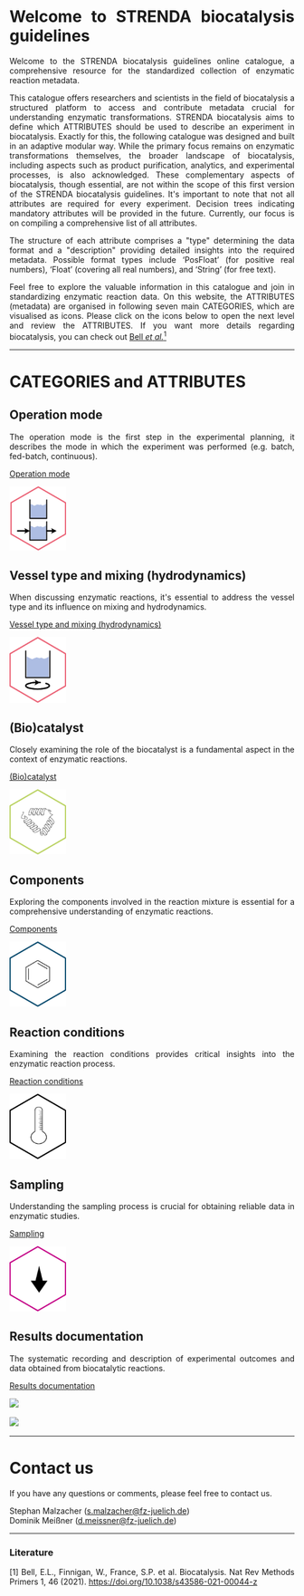 <div align="justify"> 
  
# Welcome to STRENDA biocatalysis guidelines

Welcome to the STRENDA biocatalysis guidelines online catalogue, a comprehensive resource for the standardized collection of enzymatic reaction metadata. 

This catalogue offers researchers and scientists in the field of biocatalysis a structured platform to access and contribute metadata crucial for understanding enzymatic transformations. STRENDA biocatalysis aims to define which ATTRIBUTES should be used to describe an experiment in biocatalysis. Exactly for this, the following catalogue was designed and built in an adaptive modular way. While the primary focus remains on enzymatic transformations themselves, the broader landscape of biocatalysis, including aspects such as product purification, analytics, and experimental processes, is also acknowledged. These complementary aspects of biocatalysis, though essential, are not within the scope of this first version of the STRENDA biocatalysis guidelines. It's important to note that not all attributes are required for every experiment. Decision trees indicating mandatory attributes will be provided in the future. Currently, our focus is on compiling a comprehensive list of all attributes.

The structure of each attribute comprises a "type" determining the data format and a "description" providing detailed insights into the required metadata. Possible format types include ‘PosFloat’ (for positive real numbers), ‘Float’ (covering all real numbers), and ‘String’ (for free text).

Feel free to explore the valuable information in this catalogue and join in standardizing enzymatic reaction data. On this website, the ATTRIBUTES (metadata) are organised in following seven main CATEGORIES, which are visualised as icons. Please click on the icons below to open the next level and review the ATTRIBUTES. If you want more details regarding biocatalysis, you can check out [Bell _et_ _al._<sup>1</sup>](https://doi.org/10.1038/s43586-021-00044-z)

<hr>

# CATEGORIES and ATTRIBUTES

## Operation mode

The operation mode is the first step in the experimental planning, it describes the mode in which the experiment was performed (e.g. batch, fed-batch, continuous).

[Operation mode](ModelExamples/Operation_Mode/Readme.md)

[<img src="assets\Hexagons-operation-mode.png" width=100>](ModelExamples/Operation_Mode/Readme.md)

## Vessel type and mixing (hydrodynamics)

When discussing enzymatic reactions, it's essential to address the vessel type and its influence on mixing and hydrodynamics.

[Vessel type and mixing (hydrodynamics)](ModelExamples/Vessels_and_Mixing/Readme.md)

[<img src="assets\Hexagons-vessel.png" width=100>](ModelExamples/Vessels_and_Mixing/Readme.md)

## (Bio)catalyst

Closely examining the role of the biocatalyst is a fundamental aspect in the context of enzymatic reactions.

[(Bio)catalyst](ModelExamples/Biocatalyst/Readme.md)

[<img src="assets\Hexagon-enzyme.png" width=100>](ModelExamples/Biocatalyst/Readme.md)

## Components

Exploring the components involved in the reaction mixture is essential for a comprehensive understanding of enzymatic reactions.

[Components](ModelExamples/Components/Readme.md)

[<img src="assets\Hexagons-reactants.png" width=100>](ModelExamples/Components/Readme.md)

## Reaction conditions

Examining the reaction conditions provides critical insights into the enzymatic reaction process.

[Reaction conditions](ModelExamples/Reaction_conditions/Readme.md)

[<img src="assets\Hexagons-conditions.png" width=100>](ModelExamples/Reaction_conditions/Readme.md)

## Sampling

Understanding the sampling process is crucial for obtaining reliable data in enzymatic studies.

[Sampling](ModelExamples/Sampling/Readme.md)

[<img src="assets\Hexagons-sampling.png" width=100>](ModelExamples/Sampling/Readme.md)

## Results documentation

The systematic recording and description of experimental outcomes and data obtained from biocatalytic reactions.

[Results documentation](ModelExamples/Results/Readme.md)

[<img src="https://github.com/DomMSNR/Strenda-biocatalysis/assets/106530250/c5049a15-ecae-4273-ac2d-b7f1c94c6239" width=100>](ModelExamples/Results/Readme.md)

[<img src="https://github.com/DomMSNR/Strenda-biocatalysis/assets/106530250/de57a87f-1ad6-4676-a5e6-966849c4d7ee" width=100>](ModelExamples/Results/Readme.md)

<hr>

# Contact us

If you have any questions or comments, please feel free to contact us.

Stephan Malzacher (s.malzacher@fz-juelich.de)
<br>
Dominik Meißner (d.meissner@fz-juelich.de)

<hr>

### Literature

[1] Bell, E.L., Finnigan, W., France, S.P. et al. Biocatalysis. Nat Rev Methods Primers 1, 46 (2021). https://doi.org/10.1038/s43586-021-00044-z

</div>
